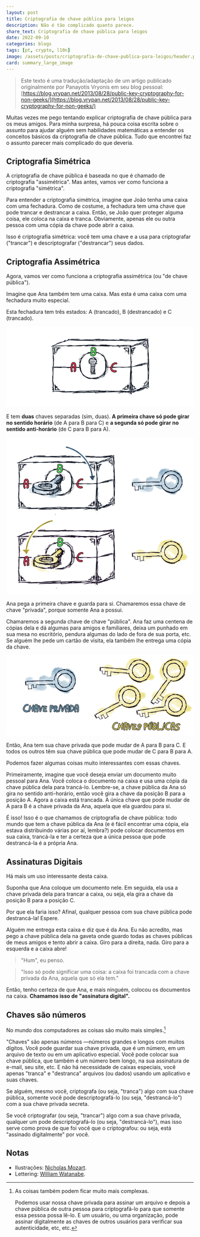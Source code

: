 ```yaml
---
layout: post
title: Criptografia de chave pública para leigos
description: Não é tão complicado quanto parece.
share_text: Criptografia de chave pública para leigos
date: 2022-09-10
categories: blogs
tags: [pt, crypto, l10n]
image: /assets/posts/criptografia-de-chave-publica-para-leigos/header.png
card: summary_large_image
---
```


>Este texto é uma tradução/adaptação de um artigo publicado originalmente por Panayotis Vryonis em seu blog pessoal: [https://blog.vrypan.net/2013/08/28/public-key-cryptography-for-non-geeks/](https://blog.vrypan.net/2013/08/28/public-key-cryptography-for-non-geeks/)

Muitas vezes me pego tentando explicar criptografia de chave pública para os meus amigos.
Para minha surpresa, há pouca coisa escrita sobre o assunto para ajudar alguém sem habilidades matemáticas a entender os conceitos básicos da criptografia de chave pública.
Tudo que encontrei faz o assunto parecer mais complicado do que deveria.

## Criptografia Simétrica
A criptografia de chave pública é baseada no que é chamado de criptografia "assimétrica".
Mas antes, vamos ver como funciona a criptografia "simétrica".

Para entender a criptografia simétrica, imagine que João tenha uma caixa com uma fechadura.
Como de costume, a fechadura tem uma chave que pode trancar e destrancar a caixa.
Então, se João quer proteger alguma coisa, ele coloca na caixa e tranca.
Obviamente, apenas ele ou outra pessoa com uma cópia da chave pode abrir a caixa.

Isso é criptografia simétrica: você tem uma chave e a usa para criptografar ("trancar") e descriptografar ("destrancar") seus dados.

## Criptografia Assimétrica
Agora, vamos ver como funciona a criptografia assimétrica (ou "de chave pública").

Imagine que Ana também tem uma caixa.
Mas esta é uma caixa com uma fechadura muito especial.

Esta fechadura tem três estados: A (trancado), B (destrancado) e C (trancado).

![crypto-pub01](/assets/posts/criptografia-de-chave-publica-para-leigos/crypto-pub01.png)

E tem **duas** chaves separadas (sim, duas).
**A primeira chave só pode girar no sentido horário** (de A para B para C) e **a segunda só pode girar no sentido anti-horário** (de C para B para A).

![crypto-pub02](/assets/posts/criptografia-de-chave-publica-para-leigos/crypto-pub02.png)

Ana pega a primeira chave e guarda para si.
Chamaremos essa chave de chave "privada", porque somente Ana a possui.

Chamaremos a segunda chave de chave "pública".
Ana faz uma centena de cópias dela e dá algumas para amigos e familiares, deixa um punhado em sua mesa no escritório, pendura algumas do lado de fora de sua porta, etc.
Se alguém lhe pede um cartão de visita, ela também lhe entrega uma cópia da chave.

![crypto-pub03](/assets/posts/criptografia-de-chave-publica-para-leigos/crypto-pub03.png)

Então, Ana tem sua chave privada que pode mudar de A para B para C.
E todos os outros têm sua chave pública que pode mudar de C para B para A.

Podemos fazer algumas coisas muito interessantes com essas chaves.

Primeiramente, imagine que você deseja enviar um documento muito pessoal para Ana.
Você coloca o documento na caixa e usa uma cópia da chave pública dela para trancá-lo.
Lembre-se, a chave pública da Ana só gira no sentido anti-horário, então você gira a chave da posição B para a posição A.
Agora a caixa está trancada.
A única chave que pode mudar de A para B é a chave privada da Ana, aquela que ela guardou para si.

É isso!
Isso é o que chamamos de criptografia de chave pública: todo mundo que tem a chave pública da Ana (e é fácil encontrar uma cópia, ela estava distribuindo várias por aí, lembra?) pode colocar documentos em sua caixa, trancá-la e ter a certeza que a única pessoa que pode destrancá-la é a própria Ana.

## Assinaturas Digitais
Há mais um uso interessante desta caixa.

Suponha que Ana coloque um documento nele.
Em seguida, ela usa a chave privada dela para trancar a caixa, ou seja, ela gira a chave da posição B para a posição C.

Por que ela faria isso?
Afinal, qualquer pessoa com sua chave pública pode destrancá-la!
Espere.

Alguém me entrega esta caixa e diz que é da Ana.
Eu não acredito, mas pego a chave pública dela na gaveta onde guardo todas as chaves públicas de meus amigos e tento abrir a caixa.
Giro para a direita, nada.
Giro para a esquerda e a caixa abre!

>"Hum", eu penso.

>"Isso só pode significar uma coisa: a caixa foi trancada com a chave privada da Ana, aquela que só ela tem."

Então, tenho certeza de que Ana, e mais ninguém, colocou os documentos na caixa.
**Chamamos isso de "assinatura digital".**

## Chaves são números
No mundo dos computadores as coisas são muito mais simples.[^1]

"Chaves" são apenas números —números grandes e longos com muitos dígitos.
Você pode guardar sua chave privada, que é um número, em um arquivo de texto ou em um aplicativo especial.
Você pode colocar sua chave pública, que também é um número bem longo, na sua assinatura de e-mail, seu site, etc.
E não há necessidade de caixas especiais, você apenas "tranca" e "destranca" arquivos (ou dados) usando um aplicativo e suas chaves.

Se alguém, mesmo você, criptografa (ou seja, "tranca") algo com sua chave pública, somente você pode descriptografá-lo (ou seja, "destrancá-lo") com a sua chave privada secreta.

Se você criptografar (ou seja, "trancar") algo com a sua chave privada, qualquer um pode descriptografá-lo (ou seja, "destrancá-lo"), mas isso serve como prova de que foi você que o criptografou: ou seja, está "assinado digitalmente" por você.

## Notas

- Ilustrações: [Nicholas Mozart](https://www.instagram.com/nmoz.art/).
- Lettering: [William Watanabe](https://www.instagram.com/spritergors/).

[^1]: As coisas também podem ficar muito mais complexas.
    
    Podemos usar nossa chave privada para assinar um arquivo e depois a chave pública de outra pessoa para criptografá-lo para que somente essa pessoa possa lê-lo.
    E um usuário, ou uma organização, pode assinar digitalmente as chaves de outros usuários para verificar sua autenticidade, etc, etc.
